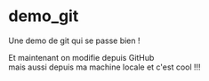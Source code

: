 # demo_git
Une demo de git qui se passe bien ! 


Et maintenant on modifie depuis GitHub  
mais aussi depuis ma machine locale
et c'est cool !!! 
